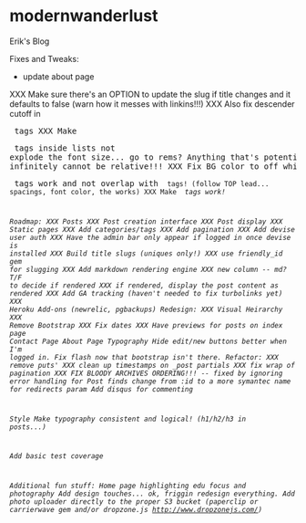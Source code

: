 modernwanderlust
================

Erik's Blog

Fixes and Tweaks:
* update about page

XXX Make sure there's an OPTION to update the slug if title changes and it defaults to false (warn how it messes with linkins!!!)
XXX Also fix descender cutoff in <pre> tags
XXX Make <p> tags inside lists not explode the font size... go to rems?  Anything that's potentially nested infinitely cannot be relative!!!
XXX Fix BG color to off white
XXX Make <pre> tags work and not overlap with <code> tags! (follow TOP lead... spacings, font color, the works)
XXX Make <em> tags work!

Roadmap:
XXX Posts
XXX Post creation interface
XXX Post display
XXX Static pages
XXX Add categories/tags
XXX Add pagination
XXX Add devise user auth
  XXX Have the admin bar only appear if logged in once devise is installed
XXX Build title slugs (uniques only!)
  XXX use friendly_id gem for slugging
XXX Add markdown rendering engine
  XXX new column -- md? T/F to decide if rendered
  XXX if rendered, display the post content as rendered
XXX Add GA tracking (haven't needed to fix turbolinks yet)
XXX Heroku Add-ons (newrelic, pgbackups)
Redesign:
  XXX Visual Heirarchy
  XXX Remove Bootstrap
  XXX Fix dates
  XXX Have previews for posts on index page
  Contact Page
  About Page
  Typography
  Hide edit/new buttons better when I'm logged in.
  Fix flash now that bootstrap isn't there.
Refactor:
  XXX remove puts'
  XXX clean up timestamps on _post partials
  XXX fix wrap of pagination
  XXX FIX BLOODY ARCHIVES ORDERING!!! -- fixed by ignoring
  error handling for Post finds
  change from :id to a more symantec name for redirects param
Add disqus for commenting

Style
  Make typography consistent and logical! (h1/h2/h3 in posts...)

Add basic test coverage

Additional fun stuff:
Home page highlighting edu focus and photography
Add design touches... ok, friggin redesign everything.
Add photo uploader directly to the proper S3 bucket (paperclip or carrierwave gem and/or dropzone.js http://www.dropzonejs.com/)


















